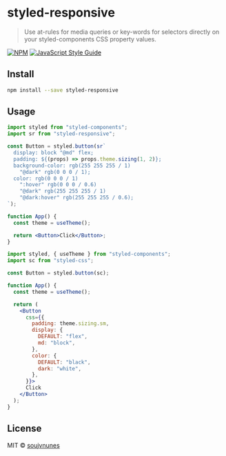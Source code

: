 # styled-responsive

> Use at-rules for media queries or key-words for selectors directly on your styled-components CSS property values.

[![NPM](https://img.shields.io/npm/v/styled-responsive.svg)](https://www.npmjs.com/package/styled-responsive) [![JavaScript Style Guide](https://img.shields.io/badge/code_style-standard-brightgreen.svg)](https://standardjs.com)

## Install

```bash
npm install --save styled-responsive
```

## Usage

```jsx
import styled from "styled-components";
import sr from "styled-responsive";

const Button = styled.button(sr`
  display: block "@md" flex;
  padding: ${(props) => props.theme.sizing(1, 2)};
  background-color: rgb(255 255 255 / 1)
    "@dark" rgb(0 0 0 / 1);
  color: rgb(0 0 0 / 1)
    ":hover" rgb(0 0 0 / 0.6)
    "@dark" rgb(255 255 255 / 1)
    "@dark:hover" rgb(255 255 255 / 0.6);
`);

function App() {
  const theme = useTheme();

  return <Button>Click</Button>;
}
```

```jsx
import styled, { useTheme } from "styled-components";
import sc from "styled-css";

const Button = styled.button(sc);

function App() {
  const theme = useTheme();

  return (
    <Button
      css={{
        padding: theme.sizing.sm,
        display: {
          DEFAULT: "flex",
          md: "block",
        },
        color: {
          DEFAULT: "black",
          dark: "white",
        },
      }}>
      Click
    </Button>
  );
}
```

## License

MIT © [soujvnunes](https://github.com/soujvnunes)
